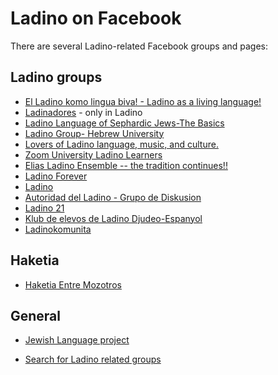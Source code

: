 # Ladino on Facebook

There are several Ladino-related Facebook groups and pages:

## Ladino groups

* [El Ladino komo lingua biva! - Ladino as a living language!](https://www.facebook.com/groups/1724466381129735/)
* [Ladinadores](https://www.facebook.com/groups/ladinadores/) - only in Ladino
* [Ladino Language of Sephardic Jews-The Basics](https://www.facebook.com/groups/919933981429469/)
* [Ladino Group- Hebrew University](https://www.facebook.com/groups/692672490834218/)
* [Lovers of Ladino language, music, and culture.](https://www.facebook.com/groups/2213793287/)
* [Zoom University Ladino Learners](https://www.facebook.com/groups/2416437988456841/)
* [Elias Ladino Ensemble -- the tradition continues!!](https://www.facebook.com/groups/248101815243555/)
* [Ladino Forever](https://www.facebook.com/ladinoforever/)
* [Ladino](https://www.facebook.com/Ladino-%D7%9C%D7%90%D7%93%D7%99%D7%A0%D7%95-515267728561389/)
* [Autoridad del Ladino - Grupo de Diskusion](https://www.facebook.com/groups/212165062180457/)
* [Ladino 21](https://www.facebook.com/groups/825903231391921/)
* [Klub de elevos de Ladino Djudeo-Espanyol](https://www.facebook.com/groups/KlubDeElevosDeLadino/)
* [Ladinokomunita](https://www.facebook.com/groups/134020069974997/)

## Haketia

* [Haketia Entre Mozotros](https://www.facebook.com/groups/101379943379765/)

## General

* [Jewish Language project](https://www.facebook.com/Jewish-Language-Project-105141091047892/)

* [Search for Ladino related groups](https://www.facebook.com/search/groups/?q=ladino)

